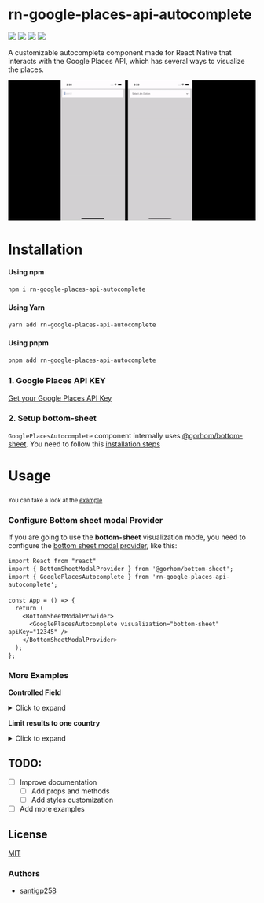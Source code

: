 # rn-google-places-api-autocomplete

[<img src="https://img.shields.io/npm/v/rn-google-places-api-autocomplete?style=for-the-badge">](https://www.npmjs.com/package/rn-google-places-api-autocomplete)
<img src="https://img.shields.io/npm/types/rn-google-places-api-autocomplete?label=%20&amp;logo=typescript&amp;logoColor=white&amp;style=for-the-badge">
<img src="https://img.shields.io/npm/dt/rn-google-places-api-autocomplete?style=for-the-badge" >
[<img src="https://img.shields.io/bundlephobia/minzip/rn-google-places-api-autocomplete?style=for-the-badge">](https://bundlephobia.com/package/rn-google-places-api-autocomplete)

A customizable autocomplete component made for React Native that interacts with the Google Places API, which has several
ways to visualize the places.

![Alt Text](./images/preview_visualization.gif)

# Installation

#### Using npm

```bash
npm i rn-google-places-api-autocomplete
```

#### Using Yarn

```bash
yarn add rn-google-places-api-autocomplete
```

#### Using pnpm

```bash
pnpm add rn-google-places-api-autocomplete
```

### 1. Google Places API KEY

[Get your Google Places API Key](https://developers.google.com/maps/documentation/places/web-service/get-api-key)

### 2. Setup bottom-sheet

`GooglePlacesAutocomplete` component internally
uses [@gorhom/bottom-sheet](https://github.com/gorhom/react-native-bottom-sheet). You need to follow this
[installation steps](https://gorhom.github.io/react-native-bottom-sheet/)

# Usage

<sub>You can take a look at the [example](./example) </sub>

### Configure Bottom sheet modal Provider

If you are going to use the **bottom-sheet** visualization mode, you need to configure
the [bottom sheet modal provider](https://gorhom.github.io/react-native-bottom-sheet/modal), like this:

```tsx
import React from "react"
import { BottomSheetModalProvider } from '@gorhom/bottom-sheet';
import { GooglePlacesAutocomplete } from 'rn-google-places-api-autocomplete';

const App = () => {
  return (
    <BottomSheetModalProvider>
      <GooglePlacesAutocomplete visualization="bottom-sheet" apiKey="12345" />
    </BottomSheetModalProvider>
  );
};
```

### More Examples

**Controlled Field**

<details>
  <summary>Click to expand</summary>

```tsx
import React, { useState } from 'react';
import { BottomSheetModalProvider } from '@gorhom/bottom-sheet';
import { GooglePlacesAutocomplete, BottomSheetOptionType } from 'rn-google-places-api-autocomplete';

const App = () => {
  const [selectedOption, setSelectedOption] =
    useState<BottomSheetOptionType | null>(null);
  return (
    <GooglePlacesAutocomplete
      visualization='list'
      apiKey='12345'
      onChange={(option) => setSelectedOption(option)}
      selectedOption={selectedOption}
    />
  );
};
```

</details>

**Limit results to one country**

<details>
  <summary>Click to expand</summary>

```tsx
import React from 'react';
import { BottomSheetModalProvider } from '@gorhom/bottom-sheet';
import { GooglePlacesAutocomplete } from 'rn-google-places-api-autocomplete';

const App = () => {
  return (
    <BottomSheetModalProvider>
      <GooglePlacesAutocomplete
        visualization='bottom-sheet'
        apiKey='12345'
        query={{
          components: 'country:co', // Limit to Colombia's Places
          types: '(cities)', // Limit search to cities
          language: 'es',// response in spanish
        }}
      />
    </BottomSheetModalProvider>
  );
};
```

</details>

## TODO:

- [ ] Improve documentation
    - [ ] Add props and methods
    - [ ] Add styles customization
- [ ] Add more examples

## License

[MIT](LICENSE)

### Authors

- [santigp258](https://twitter.com/blasanti258)
